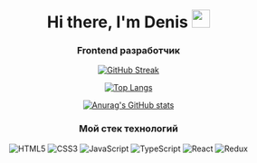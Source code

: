 <div align="center">
<h1>Hi there, I'm Denis <img src="https://github.com/blackcater/blackcater/raw/main/images/Hi.gif" height="32"/></h1>
<h3>Frontend разработчик</h3><div>

[![GitHub Streak](https://github-readme-streak-stats.herokuapp.com?user=den10004&theme=github-light&locale=ru&date_format=j%20M%5B%20Y%5D&mode=weekly)](https://git.io/streak-stats)

  
[![Top Langs](https://github-readme-stats.vercel.app/api/top-langs/?username=den10004)](https://github.com/den10004/github-readme-stats)

[![Anurag's GitHub stats](https://github-readme-stats.vercel.app/api?username=den10004)](https://github.com/den10004/github-readme-stats)

  
  ### Мой стек технологий
![HTML5](https://img.shields.io/badge/html5-%23E34F26.svg?style=for-the-badge&logo=html5&logoColor=white)
![CSS3](https://img.shields.io/badge/css3-%231572B6.svg?style=for-the-badge&logo=css3&logoColor=white)
![JavaScript](https://img.shields.io/badge/javascript-%23323330.svg?style=for-the-badge&logo=javascript&logoColor=%23F7DF1E)
![TypeScript](https://img.shields.io/badge/typescript-%23007ACC.svg?style=for-the-badge&logo=typescript&logoColor=white)
![React](https://img.shields.io/badge/react-%2320232a.svg?style=for-the-badge&logo=react&logoColor=%2361DAFB)
![Redux](https://img.shields.io/badge/redux-%23593d88.svg?style=for-the-badge&logo=redux&logoColor=white)


